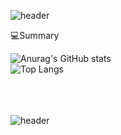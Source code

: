 ![header](https://capsule-render.vercel.app/api?type=waving&color=2E8B57&height=250&section=header&text=Hello%20World&fontSize=50&fontColor=ffffff&fontAlignY=40)


💻Summary

![Anurag's GitHub stats](https://github-readme-stats.vercel.app/api?username=kyseul513&show_icons=true&theme=vue)<br>
![Top Langs](https://github-readme-stats.vercel.app/api/top-langs/?username=kyseul513&layout=Demo&theme=vue)


<br><br><br>![header](https://capsule-render.vercel.app/api?type=soft&color=79b594&height=100&section=header)

<!--
**kyseul513/kyseul513** is a ✨ _special_ ✨ repository because its `README.md` (this file) appears on your GitHub profile.

Here are some ideas to get you started:

- 🔭 I’m currently working on ...
- 🌱 I’m currently learning ...
- 👯 I’m looking to collaborate on ...
- 🤔 I’m looking for help with ...
- 💬 Ask me about ...
- 📫 How to reach me: ...
- 😄 Pronouns: ...
- ⚡ Fun fact: ...
-->
